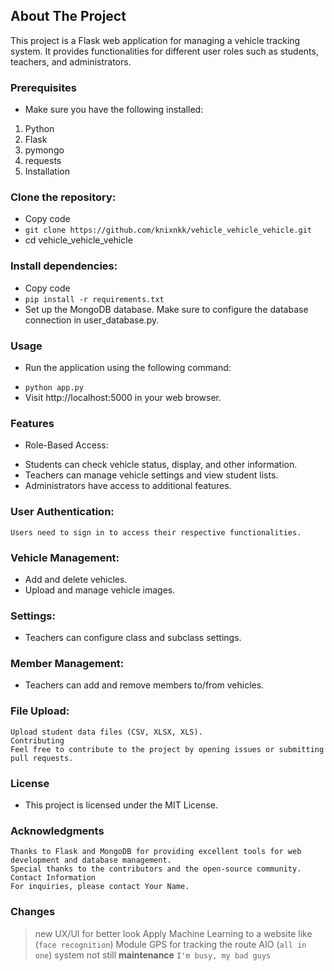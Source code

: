 <!-- ABOUT THE PROJECT -->
## About The Project
This project is a Flask web application for managing a vehicle tracking system. It provides functionalities for different user roles such as students, teachers, and administrators.

### Prerequisites
* Make sure you have the following installed:

1. Python
2. Flask
3. pymongo
4. requests
5. Installation

### Clone the repository:
- Copy code
- `git clone https://github.com/knixnkk/vehicle_vehicle_vehicle.git`
- cd vehicle_vehicle_vehicle

### Install dependencies:

- Copy code
- `pip install -r requirements.txt`
- Set up the MongoDB database. Make sure to configure the database connection in user_database.py.

### Usage

* Run the application using the following command:

- `python app.py`
- Visit http://localhost:5000 in your web browser.

### Features

* Role-Based Access:

- Students can check vehicle status, display, and other information.
- Teachers can manage vehicle settings and view student lists.
- Administrators have access to additional features.

### User Authentication:
```
Users need to sign in to access their respective functionalities.
```

### Vehicle Management:
- Add and delete vehicles.
- Upload and manage vehicle images.

### Settings:
- Teachers can configure class and subclass settings.

### Member Management:
- Teachers can add and remove members to/from vehicles.

### File Upload:
```
Upload student data files (CSV, XLSX, XLS).
Contributing
Feel free to contribute to the project by opening issues or submitting pull requests.
```
### License
- This project is licensed under the MIT License.

### Acknowledgments
```
Thanks to Flask and MongoDB for providing excellent tools for web development and database management.
Special thanks to the contributors and the open-source community.
Contact Information
For inquiries, please contact Your Name.
```

### Changes
> new UX/UI for better look
> Apply Machine Learning to a website like (`face recognition`)
> Module GPS for tracking the route
> AIO (`all in one`) system not still **maintenance** `I'm busy, my bad guys`
